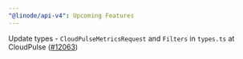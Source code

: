 ```yaml
---
"@linode/api-v4": Upcoming Features
---
```


Update types - `CloudPulseMetricsRequest` and `Filters` in `types.ts` at CloudPulse ([#12063](https://github.com/linode/manager/pull/12063))
